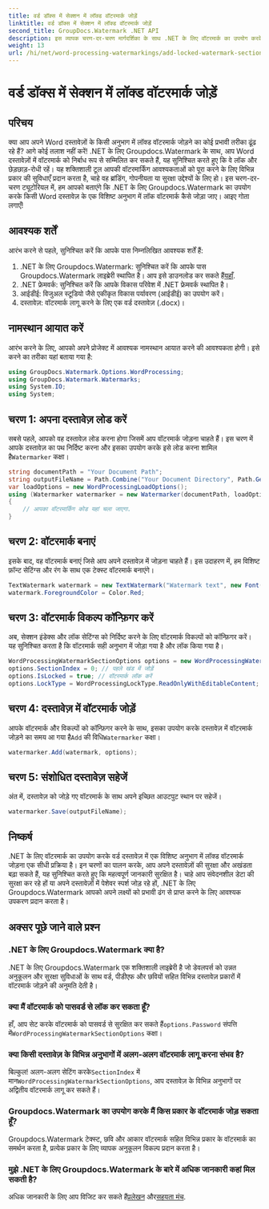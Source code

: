 ```yaml
---
title: वर्ड डॉक्स में सेक्शन में लॉक्ड वॉटरमार्क जोड़ें
linktitle: वर्ड डॉक्स में सेक्शन में लॉक्ड वॉटरमार्क जोड़ें
second_title: GroupDocs.Watermark .NET API
description: इस व्यापक चरण-दर-चरण मार्गदर्शिका के साथ .NET के लिए वॉटरमार्क का उपयोग करके Word दस्तावेज़ों में एक विशिष्ट अनुभाग में लॉक किए गए वॉटरमार्क को जोड़ना सीखें।
weight: 13
url: /hi/net/word-processing-watermarkings/add-locked-watermark-section-word-docs/
---
```


# वर्ड डॉक्स में सेक्शन में लॉक्ड वॉटरमार्क जोड़ें

## परिचय
क्या आप अपने Word दस्तावेज़ों के किसी अनुभाग में लॉक्ड वॉटरमार्क जोड़ने का कोई प्रभावी तरीका ढूंढ रहे हैं? आगे कोई तलाश नहीं करें! .NET के लिए Groupdocs.Watermark के साथ, आप Word दस्तावेज़ों में वॉटरमार्क को निर्बाध रूप से सम्मिलित कर सकते हैं, यह सुनिश्चित करते हुए कि वे लॉक और छेड़छाड़-रोधी रहें। यह शक्तिशाली टूल आपकी वॉटरमार्किंग आवश्यकताओं को पूरा करने के लिए विभिन्न प्रकार की सुविधाएँ प्रदान करता है, चाहे वह ब्रांडिंग, गोपनीयता या सुरक्षा उद्देश्यों के लिए हो। इस चरण-दर-चरण ट्यूटोरियल में, हम आपको बताएंगे कि .NET के लिए Groupdocs.Watermark का उपयोग करके किसी Word दस्तावेज़ के एक विशिष्ट अनुभाग में लॉक वॉटरमार्क कैसे जोड़ा जाए। आइए गोता लगाएँ!
## आवश्यक शर्तें
आरंभ करने से पहले, सुनिश्चित करें कि आपके पास निम्नलिखित आवश्यक शर्तें हैं:
1.  .NET के लिए Groupdocs.Watermark: सुनिश्चित करें कि आपके पास Groupdocs.Watermark लाइब्रेरी स्थापित है। आप इसे डाउनलोड कर सकते हैं[यहाँ](https://releases.groupdocs.com/Watermark/net/).
2. .NET फ्रेमवर्क: सुनिश्चित करें कि आपके विकास परिवेश में .NET फ्रेमवर्क स्थापित है।
3. आईडीई: विजुअल स्टूडियो जैसे एकीकृत विकास पर्यावरण (आईडीई) का उपयोग करें।
4. दस्तावेज़: वॉटरमार्क लागू करने के लिए एक वर्ड दस्तावेज़ (.docx)।
## नामस्थान आयात करें
आरंभ करने के लिए, आपको अपने प्रोजेक्ट में आवश्यक नामस्थान आयात करने की आवश्यकता होगी। इसे करने का तरीका यहां बताया गया है:
```csharp
using GroupDocs.Watermark.Options.WordProcessing;
using GroupDocs.Watermark.Watermarks;
using System.IO;
using System;
```
## चरण 1: अपना दस्तावेज़ लोड करें
 सबसे पहले, आपको वह दस्तावेज़ लोड करना होगा जिसमें आप वॉटरमार्क जोड़ना चाहते हैं। इस चरण में आपके दस्तावेज़ का पथ निर्दिष्ट करना और इसका उपयोग करके इसे लोड करना शामिल है`Watermarker` कक्षा।
```csharp
string documentPath = "Your Document Path";
string outputFileName = Path.Combine("Your Document Directory", Path.GetFileName(documentPath));
var loadOptions = new WordProcessingLoadOptions();
using (Watermarker watermarker = new Watermarker(documentPath, loadOptions))
{
    // आपका वॉटरमार्किंग कोड यहां चला जाएगा.
}
```
## चरण 2: वॉटरमार्क बनाएं
इसके बाद, वह वॉटरमार्क बनाएं जिसे आप अपने दस्तावेज़ में जोड़ना चाहते हैं। इस उदाहरण में, हम विशिष्ट फ़ॉन्ट सेटिंग्स और रंग के साथ एक टेक्स्ट वॉटरमार्क बनाएंगे।
```csharp
TextWatermark watermark = new TextWatermark("Watermark text", new Font("Arial", 19));
watermark.ForegroundColor = Color.Red;
```
## चरण 3: वॉटरमार्क विकल्प कॉन्फ़िगर करें
अब, सेक्शन इंडेक्स और लॉक सेटिंग्स को निर्दिष्ट करने के लिए वॉटरमार्क विकल्पों को कॉन्फ़िगर करें। यह सुनिश्चित करता है कि वॉटरमार्क सही अनुभाग में जोड़ा गया है और लॉक किया गया है।
```csharp
WordProcessingWatermarkSectionOptions options = new WordProcessingWatermarkSectionOptions();
options.SectionIndex = 0; // पहले खंड में जोड़ें
options.IsLocked = true; // वॉटरमार्क लॉक करें
options.LockType = WordProcessingLockType.ReadOnlyWithEditableContent; // लॉक प्रकार
```
## चरण 4: दस्तावेज़ में वॉटरमार्क जोड़ें
 आपके वॉटरमार्क और विकल्पों को कॉन्फ़िगर करने के साथ, इसका उपयोग करके दस्तावेज़ में वॉटरमार्क जोड़ने का समय आ गया है`Add` की विधि`Watermarker` कक्षा।
```csharp
watermarker.Add(watermark, options);
```
## चरण 5: संशोधित दस्तावेज़ सहेजें
अंत में, दस्तावेज़ को जोड़े गए वॉटरमार्क के साथ अपने इच्छित आउटपुट स्थान पर सहेजें।
```csharp
watermarker.Save(outputFileName);
```
## निष्कर्ष
.NET के लिए वॉटरमार्क का उपयोग करके वर्ड दस्तावेज़ में एक विशिष्ट अनुभाग में लॉक्ड वॉटरमार्क जोड़ना एक सीधी प्रक्रिया है। इन चरणों का पालन करके, आप अपने दस्तावेज़ों की सुरक्षा और अखंडता बढ़ा सकते हैं, यह सुनिश्चित करते हुए कि महत्वपूर्ण जानकारी सुरक्षित है। चाहे आप संवेदनशील डेटा की सुरक्षा कर रहे हों या अपने दस्तावेज़ों में पेशेवर स्पर्श जोड़ रहे हों, .NET के लिए Groupdocs.Watermark आपको अपने लक्ष्यों को प्रभावी ढंग से प्राप्त करने के लिए आवश्यक उपकरण प्रदान करता है।
## अक्सर पूछे जाने वाले प्रश्न
### .NET के लिए Groupdocs.Watermark क्या है?
.NET के लिए Groupdocs.Watermark एक शक्तिशाली लाइब्रेरी है जो डेवलपर्स को उन्नत अनुकूलन और सुरक्षा सुविधाओं के साथ वर्ड, पीडीएफ और छवियों सहित विभिन्न दस्तावेज़ प्रकारों में वॉटरमार्क जोड़ने की अनुमति देती है।
### क्या मैं वॉटरमार्क को पासवर्ड से लॉक कर सकता हूँ?
 हाँ, आप सेट करके वॉटरमार्क को पासवर्ड से सुरक्षित कर सकते हैं`options.Password` संपत्ति में`WordProcessingWatermarkSectionOptions` कक्षा।
### क्या किसी दस्तावेज़ के विभिन्न अनुभागों में अलग-अलग वॉटरमार्क लागू करना संभव है?
 बिल्कुल! अलग-अलग सेटिंग करके`SectionIndex` में मान`WordProcessingWatermarkSectionOptions`, आप दस्तावेज़ के विभिन्न अनुभागों पर अद्वितीय वॉटरमार्क लागू कर सकते हैं।
### Groupdocs.Watermark का उपयोग करके मैं किस प्रकार के वॉटरमार्क जोड़ सकता हूँ?
Groupdocs.Watermark टेक्स्ट, छवि और आकार वॉटरमार्क सहित विभिन्न प्रकार के वॉटरमार्क का समर्थन करता है, प्रत्येक प्रकार के लिए व्यापक अनुकूलन विकल्प प्रदान करता है।
### मुझे .NET के लिए Groupdocs.Watermark के बारे में अधिक जानकारी कहां मिल सकती है?
 अधिक जानकारी के लिए आप विजिट कर सकते हैं[प्रलेखन](https://tutorials.groupdocs.com/Watermark/net/) और[सहयता मंच](https://forum.groupdocs.com/c/watermark/19).